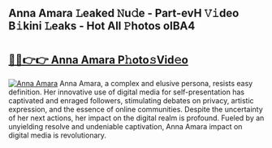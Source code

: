 ## Anna Amara 𝙻eaked 𝙽u𝚍e - Part-evH 𝚅𝚒deo B𝚒kini 𝙻eaks - Hot All 𝙿hotos oIBA4

# <h2><a href="http://ld396p.urlbe.top/?page=Anna+Amara">🔗🔗👉👉 Anna Amara P𝚑oto𝚜Vid𝚎o</a></h2>

[![Anna Amara](https://i.imgur.com/eBuTRDB.gif)](http://ld396p.urlbe.top/?page=Anna+Amara)
Anna Amara, a complex and elusive persona, resists easy definition. Her innovative use of digital media for self-presentation has captivated and enraged followers, stimulating debates on privacy, artistic expression, and the essence of online communities. Despite the uncertainty of her next actions, her impact on the digital realm is profound. Fueled by an unyielding resolve and undeniable captivation, Anna Amara impact on digital media is revolutionary.
